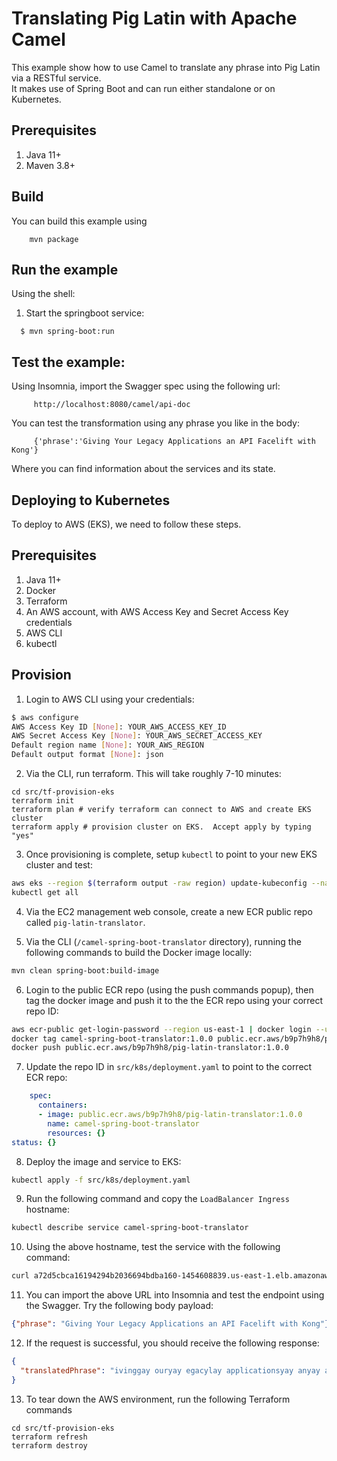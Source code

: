 Translating Pig Latin with Apache Camel
==========================================

This example show how to use Camel to translate any phrase into Pig Latin via a RESTful service.  
It makes use of Spring Boot and can run either standalone or on Kubernetes.

## Prerequisites

1. Java 11+
2. Maven 3.8+

## Build

You can build this example using

```
    mvn package
```

## Run the example

Using the shell:

 1. Start the springboot service:

```
  $ mvn spring-boot:run
```

## Test the example:

Using Insomnia, import the Swagger spec using the following url:

```
     http://localhost:8080/camel/api-doc
```

You can test the transformation using any phrase you like in the body:

```
     {'phrase':'Giving Your Legacy Applications an API Facelift with Kong'}
```

Where you can find information about the services and its state.
     
## Deploying to Kubernetes

To deploy to AWS (EKS), we need to follow these steps.

## Prerequisites

1. Java 11+
2. Docker
3. Terraform
4. An AWS account, with AWS Access Key and Secret Access Key credentials
5. AWS CLI
6. kubectl

## Provision

1. Login to AWS CLI using your credentials:

```bash
$ aws configure
AWS Access Key ID [None]: YOUR_AWS_ACCESS_KEY_ID
AWS Secret Access Key [None]: YOUR_AWS_SECRET_ACCESS_KEY
Default region name [None]: YOUR_AWS_REGION
Default output format [None]: json
```

2. Via the CLI, run terraform.  This will take roughly 7-10 minutes:

```
cd src/tf-provision-eks
terraform init
terraform plan # verify terraform can connect to AWS and create EKS cluster
terraform apply # provision cluster on EKS.  Accept apply by typing "yes"
```

3. Once provisioning is complete, setup `kubectl` to point to your new EKS cluster and test:

```bash
aws eks --region $(terraform output -raw region) update-kubeconfig --name $(terraform output -raw cluster_name)
kubectl get all
```

4.  Via the EC2 management web console, create a new ECR public repo called `pig-latin-translator`.

5. Via the CLI (`/camel-spring-boot-translator` directory), running the following commands to build the Docker image locally:

```bash
mvn clean spring-boot:build-image
```

6. Login to the public ECR repo (using the push commands popup), then tag the docker image and push it to the the ECR repo using your correct repo ID:

```bash
aws ecr-public get-login-password --region us-east-1 | docker login --username AWS --password-stdin public.ecr.aws/b9p7h9h8
docker tag camel-spring-boot-translator:1.0.0 public.ecr.aws/b9p7h9h8/pig-latin-translator:1.0.0
docker push public.ecr.aws/b9p7h9h8/pig-latin-translator:1.0.0
```

7. Update the repo ID in `src/k8s/deployment.yaml` to point to the correct ECR repo:

```yaml
    spec:
      containers:
      - image: public.ecr.aws/b9p7h9h8/pig-latin-translator:1.0.0
        name: camel-spring-boot-translator
        resources: {}
status: {}
```

8. Deploy the image and service to EKS:

```bash
kubectl apply -f src/k8s/deployment.yaml 
```

9. Run the following command and copy the `LoadBalancer Ingress` hostname:

```bash
kubectl describe service camel-spring-boot-translator
```

10.   Using the above hostname, test the service with the following command:

```bash
curl a72d5cbca16194294b2036694bdba160-1454608839.us-east-1.elb.amazonaws.com/camel/api-doc
```

11.  You can import the above URL into Insomnia and test the endpoint using the Swagger.  Try the following body payload:

```json
{"phrase": "Giving Your Legacy Applications an API Facelift with Kong"}
```

12.  If the request is successful, you should receive the following response:

```json
{
  "translatedPhrase": "ivinggay ouryay egacylay applicationsyay anyay apiyay aceliftfay ithway ongkay "
}
```

13. To tear down the AWS environment, run the following Terraform commands

```
cd src/tf-provision-eks
terraform refresh
terraform destroy
```